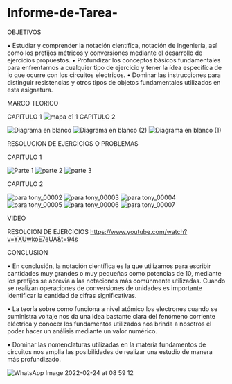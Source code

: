# Informe-de-Tarea-

OBJETIVOS

•	Estudiar y comprender la notación científica, notación de ingeniería, así como los prefijos métricos y conversiones mediante el desarrollo de ejercicios propuestos.
• Profundizar los conceptos básicos fundamentales para enfrentarnos a cualquier tipo de ejercicio y tener la ídea específica de lo que ocurre con los circuitos electricos.
• Dominar las instrucciones para distinguir resistencias y otros tipos de objetos fundamentales utilizados en esta asignatura.


MARCO TEORICO

CAPITULO 1
![mapa c1 1](https://user-images.githubusercontent.com/93209004/140867949-68fccd07-1b7e-4a6c-b841-90ebe149701f.png)
CAPITULO 2

![Diagrama en blanco](https://user-images.githubusercontent.com/93899658/141469696-07f13207-520b-4231-8165-c3c7ec4de5bb.png)
![Diagrama en blanco (2)](https://user-images.githubusercontent.com/93899658/141469701-8b77e8af-0b8e-4771-907f-cb1ea01965cd.png)
![Diagrama en blanco (1)](https://user-images.githubusercontent.com/93899658/141469702-97feeebb-3803-413e-82f7-f35be19ec4fb.png)


RESOLUCION DE EJERCICIOS O PROBLEMAS

CAPITULO 1

![Parte 1](https://user-images.githubusercontent.com/93209004/140868198-94440a92-fec9-4eed-bc2c-dd669faf2041.png)
![parte 2](https://user-images.githubusercontent.com/93209004/140868201-e8378ee4-dc5f-4b01-b19d-289575257310.png)
![parte 3](https://user-images.githubusercontent.com/93209004/140868210-caa959da-3575-444e-ad20-b74a4fc5cd86.png)

CAPITULO 2

![para tony_00002](https://user-images.githubusercontent.com/93899658/141469356-ee5e9890-3c06-4ad0-b95d-68f83d683e92.jpg)
![para tony_00003](https://user-images.githubusercontent.com/93899658/141469362-7e192c7e-7cb1-4c3b-918b-565f506ccd9a.jpg)
![para tony_00004](https://user-images.githubusercontent.com/93899658/141469363-9907adc6-5a4b-4eb6-910e-6e5715f322c0.jpg)
![para tony_00005](https://user-images.githubusercontent.com/93899658/141469364-858b3151-a4a3-4e18-aae9-02a469472187.jpg)
![para tony_00006](https://user-images.githubusercontent.com/93899658/141469365-12f7bcfc-dc06-4f8e-b6a1-c8f1194a1362.jpg)
![para tony_00007](https://user-images.githubusercontent.com/93899658/141469366-f1ef6687-45df-4cf0-9055-eeb436acd83a.jpg)





VIDEO

RESOLCIÓN DE EJERCICIOS
https://www.youtube.com/watch?v=YXUwkoE7eUA&t=94s


CONCLUSION 

•	En conclusión, la notación científica es la que utilizamos para escribir cantidades muy grandes o muy pequeñas como potencias de 10, mediante los prefijos se abrevia a las notaciones más comúnmente utilizadas. Cuando se realizan operaciones de conversiones de unidades es importante identificar la cantidad de cifras significativas.

• La teoría sobre como funciona a nivel atómico los electrones cuando se suministra voltaje nos da una idea bastante clara del fenómeno corriente eléctrica y conocer los fundamentos utilizados nos brinda a nosotros el poder hacer un análisis mediante un valor numérico.

• Dominar las nomenclaturas utilizadas en la materia fundamentos de circuitos nos amplia las posibilidades de realizar una estudio de manera más profundizado.



![WhatsApp Image 2022-02-24 at 08 59 12](https://user-images.githubusercontent.com/93899658/155538102-7a9cc186-86a4-4c42-b10b-d83c15169c0d.jpeg)


